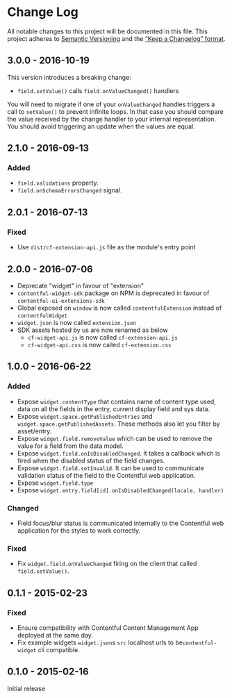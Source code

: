 # Change Log
All notable changes to this project will be documented in this file.
This project adheres to [Semantic Versioning](http://semver.org/) and
the [“Keep a Changelog” format](http://keepachangelog.com/).

## 3.0.0 - 2016-10-19
This version introduces a breaking change:

- `field.setValue()` calls `field.onValueChanged()` handlers

You will need to migrate if one of your `onValueChanged` handles triggers a call
to `setValue()` to prevent infinite loops. In that case you should compare the
value received by the change handler to your internal representation. You should
avoid triggering an update when the values are equal.


## 2.1.0 - 2016-09-13
### Added
- `field.validations` property.
- `field.onSchemaErrorsChanged` signal.

## 2.0.1 - 2016-07-13

### Fixed

- Use `dist/cf-extension-api.js` file as the module's entry point

## 2.0.0 - 2016-07-06

- Deprecate "widget" in favour of "extension"
- `contentful-widget-sdk` package on NPM is deprecated in favour of `contentful-ui-extensions-sdk`
- Global exposed on `window` is now called `contentfulExtension` instead of `contentfulWidget`
- `widget.json` is now called `extension.json`
- SDK assets hosted by us are now renamed as below
  - `cf-widget-api.js` is now called `cf-extension-api.js`
  - `cf-widget-api.css` is now called `cf-extension.css`

## 1.0.0 - 2016-06-22

### Added

- Expose `widget.contentType` that contains name of content type used, data on all the fields in the entry, current display field and sys data.
- Expose `widget.space.getPublishedEntries` and `widget.space.getPublishedAssets`. These methods also let you filter by asset/entry.
- Expose `widget.field.removeValue` which can be used to remove the value for a field from the data model.
- Expose `widget.field.onIsDisabledChanged`. It takes a callback which is fired when the disabled status of the field changes.
- Expose `widget.field.setInvalid`. It can be used to communicate validation status of the field to the Contentful web application.
- Expose `widget.field.type`
- Expose `widget.entry.field[id].onIsDisabledChanged(locale, handler)`

### Changed

- Field focus/blur status is communicated internally to the Contentful web application for the styles to work correctly.

### Fixed

- Fix `widget.field.onValueChanged` firing on the client that called `field.setValue()`.

## 0.1.1 - 2015-02-23

### Fixed

- Ensure compatibility with Contentful Content Management App deployed at the same day.
- Fix example widgets `widget.json`s `src` localhost urls to be`contentful-widget` cli compatible.

## 0.1.0 - 2015-02-16

Initial release
